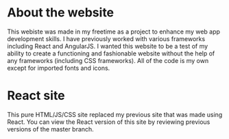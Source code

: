 # About the website
This webiste was made in my freetime as a project to enhance my web app development skills. I have previously worked with various frameworks including React and AngularJS. I wanted this website to be a test of my ability to create a functioning and fashionable website without the help of any frameworks (including CSS frameworks). All of the code is my own except for imported fonts and icons.

# React site
This pure HTML/JS/CSS site replaced my previous site that was made using React. You can view the React version of this site by reviewing previous versions of the master branch.
